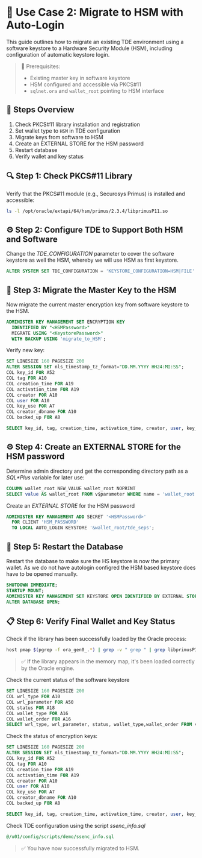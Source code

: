 # 🧪 Use Case 2: Migrate to HSM with Auto-Login

This guide outlines how to migrate an existing TDE environment using a software keystore to a Hardware Security Module (HSM), including configuration of automatic keystore login.

> 📘 Prerequisites:
>
> - Existing master key in software keystore
> - HSM configured and accessible via PKCS#11
> - `sqlnet.ora` and `wallet_root` pointing to HSM interface

## 🔄 Steps Overview

1. Check PKCS#11 library installation and registration
2. Set wallet type to `HSM` in TDE configuration
3. Migrate keys from software to HSM
4. Create an EXTERNAL STORE for the HSM password
5. Restart database
6. Verify wallet and key status

## 🔍 Step 1: Check PKCS#11 Library

Verify that the PKCS#11 module (e.g., Securosys Primus) is installed and accessible:

```bash
ls -l /opt/oracle/extapi/64/hsm/primus/2.3.4/libprimusP11.so
```

## ⚙️ Step 2: Configure TDE to Support Both HSM and Software

Change the *TDE_CONFIGURATION* parameter to cover the software keystore as well the HSM, whereby we will use HSM as first keystore.

```sql
ALTER SYSTEM SET TDE_CONFIGURATION = 'KEYSTORE_CONFIGURATION=HSM|FILE' SCOPE=BOTH;
```

## 🔐 Step 3: Migrate the Master Key to the HSM

Now migrate the current master encryption key from software keystore to the HSM.

```sql
ADMINISTER KEY MANAGEMENT SET ENCRYPTION KEY 
  IDENTIFIED BY "<HSMPassword>" 
  MIGRATE USING "<KeystorePassword>" 
  WITH BACKUP USING 'migrate_to_HSM';
```

Verify new key:

```sql
SET LINESIZE 160 PAGESIZE 200
ALTER SESSION SET nls_timestamp_tz_format="DD.MM.YYYY HH24:MI:SS";
COL key_id FOR A52
COL tag FOR A10
COL creation_time FOR A19
COL activation_time FOR A19
COL creator FOR A10
COL user FOR A10
COL key_use FOR A7
COL creator_dbname FOR A10
COL backed_up FOR A8

SELECT key_id, tag, creation_time, activation_time, creator, user, key_use, backed_up, creator_dbname FROM v$encryption_keys;
```

## ⚙️ Step 4: Create an EXTERNAL STORE for the HSM password

Determine admin directory and get the corresponding directory path as a *SQL\*Plus* variable for later use:

```sql
COLUMN wallet_root NEW_VALUE wallet_root NOPRINT
SELECT value AS wallet_root FROM v$parameter WHERE name = 'wallet_root';
```

Create an *EXTERNAL STORE* for the HSM password

```sql
ADMINISTER KEY MANAGEMENT ADD SECRET '<HSMPassword>' 
  FOR CLIENT 'HSM_PASSWORD' 
  TO LOCAL AUTO_LOGIN KEYSTORE '&wallet_root/tde_seps';
```

## 🔄 Step 5: Restart the Database

Restart the database to make sure the HS keystore is now the primary wallet. As we do not have autologin configred the HSM based keystore does have to be opened manually.

```sql
SHUTDOWN IMMEDIATE;
STARTUP MOUNT;
ADMINISTER KEY MANAGEMENT SET KEYSTORE OPEN IDENTIFIED BY EXTERNAL STORE;
ALTER DATABASE OPEN;
```

## 📋 Step 6: Verify Final Wallet and Key Status

Check if the library has been successfully loaded by the Oracle process:

```bash
host pmap $(pgrep -f ora_gen0_.*) | grep -v " grep " | grep libprimusP11
```

> ✅ If the library appears in the memory map, it's been loaded correctly by the Oracle engine.

Check the current status of the software keystore

```sql
SET LINESIZE 160 PAGESIZE 200
COL wrl_type FOR A10
COL wrl_parameter FOR A50
COL status FOR A18
COL wallet_type FOR A16
COL wallet_order FOR A16
SELECT wrl_type, wrl_parameter, status, wallet_type,wallet_order FROM v$encryption_wallet;
```

Check the status of encryption keys:

```sql
SET LINESIZE 160 PAGESIZE 200
ALTER SESSION SET nls_timestamp_tz_format="DD.MM.YYYY HH24:MI:SS";
COL key_id FOR A52
COL tag FOR A10
COL creation_time FOR A19
COL activation_time FOR A19
COL creator FOR A10
COL user FOR A10
COL key_use FOR A7
COL creator_dbname FOR A10
COL backed_up FOR A8

SELECT key_id, tag, creation_time, activation_time, creator, user, key_use, backed_up, creator_dbname FROM v$encryption_keys;
```

Check TDE configuration using the script *ssenc_info.sql*

```sql
@/u01/config/scripts/demo/ssenc_info.sql
```

> ✅ You have now successfully migrated to HSM.
